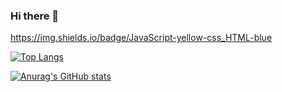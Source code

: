 ### Hi there 👋

https://img.shields.io/badge/JavaScript-yellow-css_HTML-blue

[![Top Langs](https://github-readme-stats.vercel.app/api/top-langs/?username=12171790)](https://github.com/anuraghazra/github-readme-stats)

[![Anurag's GitHub stats](https://github-readme-stats.vercel.app/api?username=12171790)](https://github.com/anuraghazra/github-readme-stats)

<!--
**12171790/12171790** is a ✨ _special_ ✨ repository because its `README.md` (this file) appears on your GitHub profile.

Here are some ideas to get you started:

- 🔭 I’m currently working on ...
- 🌱 I’m currently learning ...
- 👯 I’m looking to collaborate on ...
- 🤔 I’m looking for help with ...
- 💬 Ask me about ...
- 📫 How to reach me: ...
- 😄 Pronouns: ...
- ⚡ Fun fact: ...
-->
